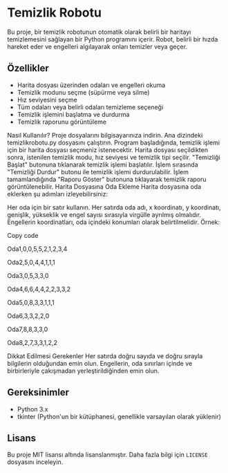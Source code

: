# Temizlik Robotu

Bu proje, bir temizlik robotunun otomatik olarak belirli bir haritayı temizlemesini sağlayan bir Python programını içerir. Robot, belirli bir hızda hareket eder ve engelleri algılayarak onları temizler veya geçer.

## Özellikler

- Harita dosyası üzerinden odaları ve engelleri okuma
- Temizlik modunu seçme (süpürme veya silme)
- Hız seviyesini seçme
- Tüm odaları veya belirli odaları temizleme seçeneği
- Temizlik işlemini başlatma ve durdurma
- Temizlik raporunu görüntüleme

Nasıl Kullanılır?
Proje dosyalarını bilgisayarınıza indirin.
Ana dizindeki temizlikrobotu.py dosyasını çalıştırın.
Program başladığında, temizlik işlemi için bir harita dosyası seçmeniz istenecektir.
Harita dosyası seçildikten sonra, istenilen temizlik modu, hız seviyesi ve temizlik tipi seçilir.
"Temizliği Başlat" butonuna tıklanarak temizlik işlemi başlatılır.
İşlem sırasında "Temizliği Durdur" butonu ile temizlik işlemi durdurulabilir.
İşlem tamamlandığında "Raporu Göster" butonuna tıklayarak temizlik raporu görüntülenebilir.
Harita Dosyasına Oda Ekleme
Harita dosyasına oda eklerken şu adımları izleyebilirsiniz:

Her oda için bir satır kullanın.
Her satırda oda adı, x koordinatı, y koordinatı, genişlik, yükseklik ve engel sayısı sırasıyla virgülle ayrılmış olmalıdır.
Engellerin koordinatları, oda içindeki konumları olarak belirtilmelidir.
Örnek:

Copy code

Oda1,0,0,5,5,2,1,2,3,4

Oda2,5,0,4,4,1,1,1

Oda3,0,5,3,3,0

Oda4,6,6,4,4,2,2,3,3,2

Oda5,0,8,3,3,1,1,1

Oda6,3,3,2,2,0

Oda7,8,8,3,3,0

Oda8,2,7,3,3,1,2,2

Dikkat Edilmesi Gerekenler
Her satırda doğru sayıda ve doğru sırayla bilgilerin olduğundan emin olun.
Engellerin, oda sınırları içinde ve birbirleriyle çakışmadan yerleştirildiğinden emin olun.


## Gereksinimler

- Python 3.x
- tkinter (Python'un bir kütüphanesi, genellikle varsayılan olarak yüklenir)

## Lisans

Bu proje MIT lisansı altında lisanslanmıştır. Daha fazla bilgi için `LICENSE` dosyasını inceleyin.
